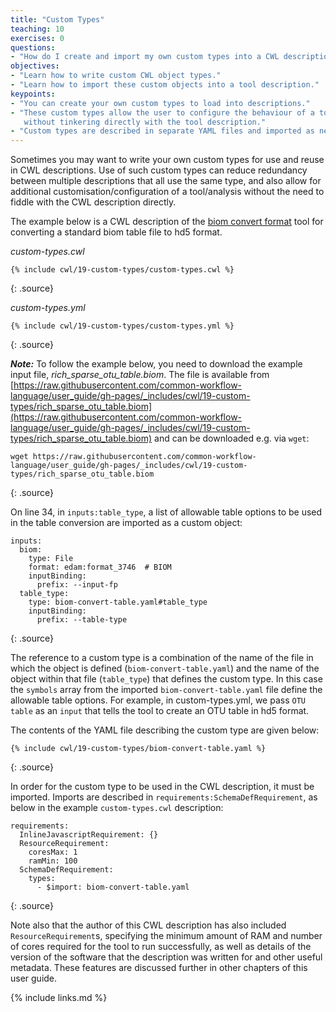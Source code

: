 ```yaml
---
title: "Custom Types"
teaching: 10
exercises: 0
questions:
- "How do I create and import my own custom types into a CWL description?"
objectives:
- "Learn how to write custom CWL object types."
- "Learn how to import these custom objects into a tool description."
keypoints:
- "You can create your own custom types to load into descriptions."
- "These custom types allow the user to configure the behaviour of a tool
   without tinkering directly with the tool description."
- "Custom types are described in separate YAML files and imported as needed."
---
```


Sometimes you may want to write your own custom types for use and reuse in CWL
descriptions. Use of such custom types can reduce redundancy between multiple
descriptions that all use the same type, and also allow for additional
customisation/configuration of a tool/analysis without the need to fiddle with
the CWL description directly.

The example below is a CWL description of the [biom convert format][biom] tool for
converting a standard biom table file to hd5 format.

*custom-types.cwl*

~~~
{% include cwl/19-custom-types/custom-types.cwl %}
~~~
{: .source}

*custom-types.yml*

~~~
{% include cwl/19-custom-types/custom-types.yml %}
~~~
{: .source}

___Note:___ To follow the example below, you need to download the example input file, *rich_sparse_otu_table.biom*. The file is available from [https://raw.githubusercontent.com/common-workflow-language/user_guide/gh-pages/_includes/cwl/19-custom-types/rich_sparse_otu_table.biom](https://raw.githubusercontent.com/common-workflow-language/user_guide/gh-pages/_includes/cwl/19-custom-types/rich_sparse_otu_table.biom) and can be downloaded e.g. via `wget`:

~~~
wget https://raw.githubusercontent.com/common-workflow-language/user_guide/gh-pages/_includes/cwl/19-custom-types/rich_sparse_otu_table.biom
~~~
{: .source}

On line 34, in `inputs:table_type`, a list of allowable table options to be used in the
table conversion are imported as a custom object:

```
inputs:
  biom:
    type: File
    format: edam:format_3746  # BIOM
    inputBinding:
      prefix: --input-fp
  table_type:
    type: biom-convert-table.yaml#table_type
    inputBinding:
      prefix: --table-type
```
{: .source}

The reference to a custom type is a combination of the name of the file in which
the object is defined (`biom-convert-table.yaml`) and the name of the object
within that file (`table_type`) that defines the custom type. In this case the `symbols`
array from the imported `biom-convert-table.yaml` file define the allowable table options.
For example, in custom-types.yml, we pass `OTU table` as an `input` that 
tells the tool to create an OTU table in hd5 format. 

The contents of the YAML file describing the custom type are given below:

~~~
{% include cwl/19-custom-types/biom-convert-table.yaml %}
~~~
{: .source}

In order for the custom type to be used in the CWL description, it must be
imported. Imports are described in `requirements:SchemaDefRequirement`, as
below in the example `custom-types.cwl` description:

```
requirements:
  InlineJavascriptRequirement: {}
  ResourceRequirement:
    coresMax: 1
    ramMin: 100
  SchemaDefRequirement:
    types:
      - $import: biom-convert-table.yaml
```
{: .source}

Note also that the author of this CWL description has also included
`ResourceRequirement`s, specifying the minimum amount of RAM and number of cores
required for the tool to run successfully, as well as details of the version of
the software that the description was written for and other useful metadata.
These features are discussed further in other chapters of this user guide.

[biom]: http://biom-format.org/
{% include links.md %}
